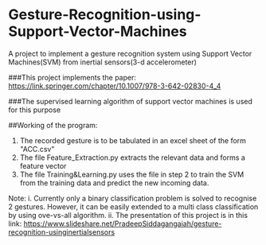 # Gesture-Recognition-using-Support-Vector-Machines
A project to implement a gesture recognition system using Support Vector Machines(SVM) from inertial sensors(3-d accelerometer)

###This project implements the paper:
https://link.springer.com/chapter/10.1007/978-3-642-02830-4_4

###The supervised learning algorithm of support vector machines is used for this purpose

##Working of the program:
1. The recorded gesture is to be tabulated in an excel sheet of the form "ACC.csv"
2. The file Feature_Extraction.py extracts the relevant data and forms a feature vector
3. The file Training&Learning.py uses the file in step 2 to train the SVM from the training data and predict the new incoming data.

Note: i. Currently only a binary classification problem is solved to recognise 2 gestures. However, it can be easily extended to a multi class classification by using ove-vs-all algorithm.
ii. The presentation of this project is in this link: https://www.slideshare.net/PradeepSiddagangaiah/gesture-recognition-usinginertialsensors
